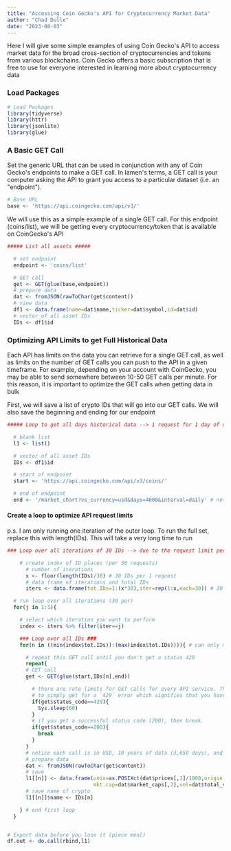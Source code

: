 ```yaml
---
title: "Accessing Coin Gecko's API for Cryptocurrency Market Data"
author: "Chad Dulle"
date: "2023-08-03"
---
```


Here I will give some simple examples of using Coin Gecko's API to access market data for the broad cross-section of cryptocurrencies and tokens from various blockchains. Coin Gecko offers a basic subscription that is free to use for everyone interested in learning more about cryptocurrency data


### Load Packages

```r
# Load Packages
library(tidyverse)
library(httr)
library(jsonlite)
library(glue)
```

### A Basic GET Call
Set the generic URL that can be used in conjunction with any of Coin Gecko's endpoints to make a GET call. In lamen's terms, a GET call is your computer asking the API to grant you access to a particular dataset (i.e. an "endpoint").

```r
# Base URL
base <- 'https://api.coingecko.com/api/v3/'
```

We will use this as a simple example of a single GET call. For this endpoint (coins/list), we will be getting every cryptocurrency/token that is available on CoinGecko's API

```r
##### List all assets #####  

  # set endpoint
  endpoint <- 'coins/list'

  # GET call
  get <- GET(glue(base,endpoint))
  # prepare data
  dat <- fromJSON(rawToChar(get$content))
  # view data
  df1 <- data.frame(name=dat$name,ticker=dat$symbol,id=dat$id)
  # vector of all asset IDs
  IDs <- df1$id
```

### Optimizing API Limits to get Full Historical Data 

Each API has limits on the data you can retrieve for a single GET call, as well as limits on the number of GET calls you can push to the API in a given timeframe. For example, depending on your account with CoinGecko, you may be able to send somewhere between 10-50 GET calls per minute. For this reason, it is important to optimize the GET calls when getting data in bulk

First, we will save a list of crypto IDs that will go into our GET calls. We will also save the beginning and ending for our endpoint

```r
##### Loop to get all days historical data --> 1 request for 1 day of data #####

  # blank list
  l1 <- list()

  # vector of all asset IDs
  IDs <- df1$id

  # start of endpoint
  start <- 'https://api.coingecko.com/api/v3/coins/'

  # end of endpoint
  end <- '/market_chart?vs_currency=usd&days=4000&interval=daily' # notice 4,000 days which gives me more than 10 years
```

#### Create a loop to optimize API request limits


p.s. I am only running one iteration of the outer loop. To run the full set, replace this with length(IDs). This will take a very long time to run 

```r
### Loop over all iterations of 30 IDs --> due to the request limit per minute ###

    # create index of ID places (per 30 requests)
      # number of iterations
      x <- floor(length(IDs)/30) # 30 IDs per 1 request
      # data frame of iterations and total IDs
      iters <- data.frame(tot.IDs=1:(x*30),iter=rep(1:x,each=30)) # 30 IDs per 1 request

  # run loop over all iterations (30 per)
  for(j in 1:1){

    # select which iteration you want to perform
    index <- iters %>% filter(iter==j)

    ### Loop over all IDs ###
    for(n in ((min(index$tot.IDs)):(max(index$tot.IDs)))){ # can only make 50 requests per minute

      # repeat this GET call until you don't get a status 429
      repeat{
      # GET call
      get <- GET(glue(start,IDs[n],end))

        # there are rate limits for GET calls for every API service. The best way to deal with this constraint is
        # to simply get for a `429` error which signifies that you have reached the limit. Simply wait a minute and try again
        if(get$status_code==429){
          Sys.sleep(60)
        }
        # if you get a successful status code (200), then break
        if(get$status_code==200){
          break
        }
      }
      # notice each call is in USD, 10 years of data (3,650 days), and daily frequency
      # prepare data
      dat <- fromJSON(rawToChar(get$content))
      # save
      l1[[n]] <- data.frame(unix=as.POSIXct(dat$prices[,1]/1000,origin = '1970-01-01'),price=dat$prices[,2],
                            mkt.cap=dat$market_caps[,2],vol=dat$total_volumes[,2]) %>% try()
      # save name of crypto
      l1[[n]]$name <- IDs[n]

    } # end first loop
  }


# Export data before you lose it (piece meal)
df.out <- do.call(rbind,l1)
```
